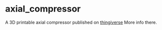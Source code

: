# axial_compressor
A 3D printable axial compressor published on [thingiverse](http://www.thingiverse.com/thing:1966114)
More info there.

